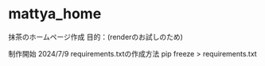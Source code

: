 # mattya_home
抹茶のホームページ作成
目的：(renderのお試しのため)

制作開始 2024/7/9 
requirements.txtの作成方法
pip freeze > requirements.txt